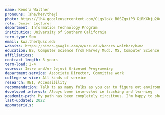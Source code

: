 ```yaml
---
name: Kendra Walther
pronouns: (she/her/they)
photo: https://lh4.googleusercontent.com/OLqsloVx_B0SZgxiP3_KiRKXbju20udesCoO_IsP30ttDKt3mojAFryWIseoAJzEJTc6Ew=w1280
role: Senior Lecturer
department: Information Technology Program
institution: University of Southern California
term-type: Sem
email: kwalther@usc.edu
website: https://sites.google.com/a/usc.edu/kendra-walther/home
education: BS, Computer Science from Harvey Mudd. MS, Computer Science, UMD College Park
affiliations:
contract-length: 3 years
term-load: 2-4
courses: Intro and/or Object-Oriented Programming
department-service: Associate Director, Committee work
college-service: All kinds of service
research: DEI, Accessibility
recommendation: Talk to as many folks as you can to figure out environment
developed-interest: Always been interested in teaching and learning
academic-path: My path has been completely circuitous. I'm happy to share my story and path with people who ask.
last-updated: 2022
appmaterials: 
---
```

